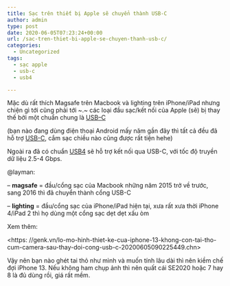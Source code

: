 ```yaml
---
title: Sạc trên thiết bị Apple sẽ chuyển thành USB-C
author: admin
type: post
date: 2020-06-05T07:23:24+00:00
url: /sac-tren-thiet-bi-apple-se-chuyen-thanh-usb-c/
categories:
  - Uncategorized
tags:
  - sạc apple
  - usb-c
  - usb4

---
```

Mặc dù rất thích Magsafe trên Macbook và lighting trên iPhone/iPad nhưng chiện gì tới cũng phải tới ~.~ các loại đầu sạc/kết nối của Apple (sẽ) bị thay thế bởi một chuẩn chung là <a rel="noreferrer noopener" href="https: //en.wikipedia.org/wiki/USB-C" target="_blank">USB</a><a href="https://en.wikipedia.org/wiki/USB-C" target="_blank" rel="noreferrer noopener">&#8211;</a><a rel="noreferrer noopener" href="https://en.wikipedia.org/wiki/USB-C" target="_blank">C</a>

  
(bạn nào đang dùng điện thoại Android mấy năm gần đây thì tất cả đều đã hỗ trợ <a href="https: //en.wikipedia.org/wiki/USB-C" target="_blank" rel="noreferrer noopener">USB-C</a>, cắm sạc chiều nào cũng được rất tiện hehe)

  
Ngoài ra đã có chuẩn <a rel="noreferrer noopener" href="https: //en.wikipedia.org/wiki/USB4" target="_blank">USB4</a> sẽ hỗ trợ kết nối qua USB-C, với tốc độ truyền dữ liệu 2.5-4 Gbps.

  
@layman:  


&#8211; **magsafe** = đầu/cổng sạc của Macbook những năm 2015 trở về trước, sang 2016 thì đã chuyển thành cổng USB-C

&#8211; **lighting** = đầu/cổng sạc của iPhone/iPad hiện tại, xưa rất xưa thời iPhone 4/iPad 2 thì họ dùng một cổng sạc dẹt dẹt xấu òm

Xem thêm:

<https: //genk.vn/lo-mo-hinh-thiet-ke-cua-iphone-13-khong-con-tai-tho-cum-camera-sau-thay-doi-cong-usb-c-20200605090225449.chn>

Vậy nên bạn nào ghét tai thỏ như mình và muốn tính lâu dài thì nên kiềm chế đợi iPhone 13. Nếu không ham chụp ảnh thì nên quất cái SE2020 hoặc 7 hay 8 là đủ dùng rồi, giá rất mềm.
